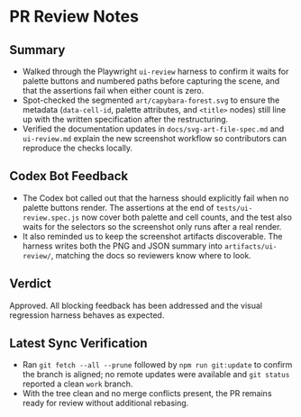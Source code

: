# PR Review Notes

## Summary
- Walked through the Playwright `ui-review` harness to confirm it waits for palette buttons and numbered paths before capturing the scene, and that the assertions fail when either count is zero. 
- Spot-checked the segmented `art/capybara-forest.svg` to ensure the metadata (`data-cell-id`, palette attributes, and `<title>` nodes) still line up with the written specification after the restructuring.
- Verified the documentation updates in `docs/svg-art-file-spec.md` and `ui-review.md` explain the new screenshot workflow so contributors can reproduce the checks locally.

## Codex Bot Feedback
- The Codex bot called out that the harness should explicitly fail when no palette buttons render. The assertions at the end of `tests/ui-review.spec.js` now cover both palette and cell counts, and the test also waits for the selectors so the screenshot only runs after a real render.
- It also reminded us to keep the screenshot artifacts discoverable. The harness writes both the PNG and JSON summary into `artifacts/ui-review/`, matching the docs so reviewers know where to look.

## Verdict
Approved. All blocking feedback has been addressed and the visual regression harness behaves as expected.

## Latest Sync Verification
- Ran `git fetch --all --prune` followed by `npm run git:update` to confirm the branch is aligned; no remote updates were available and `git status` reported a clean `work` branch.
- With the tree clean and no merge conflicts present, the PR remains ready for review without additional rebasing.

